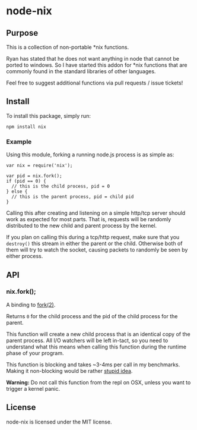 # node-nix

## Purpose

This is a collection of non-portable *nix functions.

Ryan has stated that he does not want anything in node that cannot be ported
to windows. So I have started this addon for *nix functions that are commonly
found in the standard libraries of other languages.

Feel free to suggest additional functions via pull requests / issue tickets!

## Install

To install this package, simply run:

    npm install nix

### Example

Using this module, forking a running node.js process is as simple as:

    var nix = require('nix');

    var pid = nix.fork();
    if (pid == 0) {
      // this is the child process, pid = 0
    } else {
      // this is the parent process, pid = child pid
    }

Calling this after creating and listening on a simple http/tcp server should
work as expected for most parts. That is, requests will be randomly
distributed to the new child and parent process by the kernel.

If you plan on calling this during a tcp/http request, make sure that you
`destroy()` this stream in either the parent or the child. Otherwise
both of them will try to watch the socket, causing packets to randomly be
seen by either process.

## API

### nix.fork();

A binding to [fork(2)](http://linux.die.net/man/2/fork).

Returns `0` for the child process and the pid of the child process for the
parent.

This function will create a new child process that is an identical copy of the
parent process. All I/O watchers will be left in-tact, so you need to
understand what this means when calling this function during the runtime
phase of your program.

This function is blocking and takes ~3-4ms per call in my benchmarks. Making
it non-blocking would be rather [stupid idea](http://unix.derkeiler.com/Newsgroups/comp.unix.programmer/2003-09/0672.html).

**Warning:** Do not call this function from the repl on OSX, unless you want
to trigger a kernel panic.

## License

node-nix is licensed under the MIT license.
